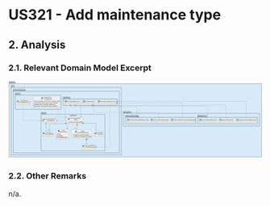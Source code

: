 # US321 - Add maintenance type

## 2. Analysis

### 2.1. Relevant Domain Model Excerpt

![Domain Model](svg/us_322-DM.svg)

### 2.2. Other Remarks

n/a.